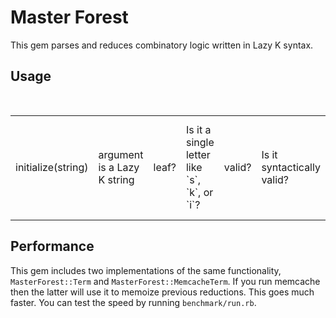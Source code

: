 # Master Forest

This gem parses and reduces combinatory logic written in Lazy K syntax.

## Usage

<table>
  <caption>MasterForest::Term methods</caption>
  <tbody>
  <tr>
    <td>initialize(string)</td>  <td>argument is a Lazy K string</td>
    <td>leaf?</td>               <td>Is it a single letter like `s`, `k`, or `i`?</td>
    <td>valid?</td>              <td>Is it syntactically valid?</td>
    <td>normal?</td>             <td>Is it in normal form? (i.e. not further reducible)</td>
    <td>to_s</td>                <td>Serialize back to Lazy K</td>
    <td>l</td>                   <td>Left applicand; nil if leaf</td>
    <td>r</td>                   <td>Right applicand; nil if leaf</td>
    <td>reduce</td>              <td>Return single β reduction of term or term itself</td>
    <td>fully_reduce(depth)</td> <td>Reduce depth times or until normal, default depth is ∞</td>
  </tr>
  </tbody>
</table>

## Performance

This gem includes two implementations of the same functionality,
`MasterForest::Term` and `MasterForest::MemcacheTerm`. If you
run memcache then the latter will use it to memoize previous
reductions. This goes much faster. You can test the speed by running
`benchmark/run.rb`.
